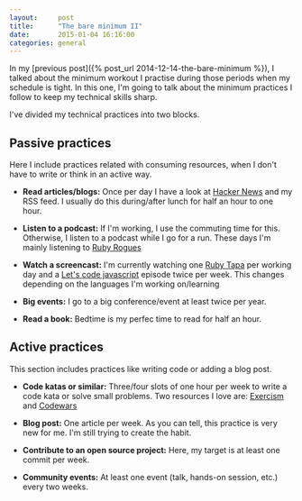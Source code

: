```yaml
---
layout:     post
title:      "The bare minimum II"
date:       2015-01-04 16:16:00
categories: general
---
```

In my [previous post]({% post_url 2014-12-14-the-bare-minimum %}), I talked about the minimum workout I practise during
 those periods when my schedule is tight. In this one, I'm going to talk about the minimum practices
 I follow to keep my technical skills sharp.

I've divided my technical practices into two blocks.

Passive practices
----------------
Here I include practices related with consuming resources, when I don't have to write or think
in an active way.

* **Read articles/blogs:** Once per day I have a look at [Hacker News][hackernews] and my RSS feed.
I usually do this during/after lunch for half an hour to one hour.

* **Listen to a podcast:** If I'm working, I use the commuting time for this. Otherwise, I listen to a podcast while I go for a run.
 These days I'm mainly listening to [Ruby Rogues][rubyrogues]

* **Watch a screencast:** I'm currently watching one [Ruby Tapa][rubytapas] per working day and
a [Let's code javascript][letscode] episode twice per week.
This changes depending on the languages I'm working on/learning

* **Big events:** I go to a big conference/event at least twice per year.

* **Read a book:** Bedtime is my perfec time to read for half an hour.

Active practices
-----------------
This section includes practices like writing code or adding a blog post.

* **Code katas or similar:** Three/four slots of one hour per week to write a code kata or
 solve small problems. Two resources I love are: [Exercism][exercism] and [Codewars][codewars]

* **Blog post:** One article per week. As you can tell, this practice is very new for me.
 I'm still trying to create the habit.

* **Contribute to an open source project:** Here, my target is at least one commit per week.

* **Community events:** At least one event (talk, hands-on session, etc.) every two weeks.

[hackernews]: https://news.ycombinator.com
[rubyrogues]: http://devchat.tv/ruby-rogues
[rubytapas]: http://www.rubytapas.com
[letscode]: http://www.letscodejavascript.com
[exercism]: http://exercism.io
[codewars]: http://www.codewars.com/about
